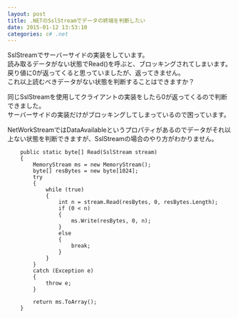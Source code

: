 ```yaml
---
layout: post
title: .NETのSslStreamでデータの終端を判断したい
date: 2015-01-12 13:53:10
categories: c# .net
---
```

<p>SslStreamでサーバーサイドの実装をしています。<br>
読み取るデータがない状態でRead()を呼ぶと、ブロッキングされてしまいます。<br>
戻り値に0が返ってくると思っていましたが、返ってきません。<br>
これ以上読むべきデータがない状態を判断することはできますか？</p>

<p>同じSslStreamを使用してクライアントの実装をしたら0が返ってくるので判断できました。<br>
サーバーサイドの実装だけがブロッキングしてしまっているので困っています。</p>

<p>NetWorkStreamではDataAvailableというプロパティがあるのでデータがそれ以上ない状態を判断できますが、SslStreamの場合のやり方がわかりません。</p>

<pre><code>    public static byte[] Read(SslStream stream)
    {
        MemoryStream ms = new MemoryStream();
        byte[] resBytes = new byte[1024];
        try
        {
            while (true)
            {
                int n = stream.Read(resBytes, 0, resBytes.Length);
                if (0 &lt; n)
                {
                    ms.Write(resBytes, 0, n);
                }
                else
                {
                    break;
                }
            }
        }
        catch (Exception e)
        {
            throw e;
        }

        return ms.ToArray();
    }
</code></pre>
